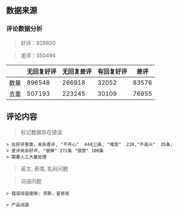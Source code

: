 ## 数据来源

### 评论数据分析

> 好评：928600

> 差评：350494

|           | 无回复好评  | 无回复差评 |  有回复好评  | 差评 |  
|  -------  | --- | --- | --- | --- | 
|  数量  |  896548 | 266918 | 32052 | 83576
|  去重  |  507193 | 223245 | 30109 | 76955


## 评论内容
> 标记数据存在错误
    
    > 在好评里面，夹杂差评, "不开心"  444条, "难受"  220,"不高兴"  35条;
    > 差评夹杂好评, "很棒" 272条 "很赞" 100条
    > 需要人工大量处理

> 英文, 表情, 乱码问题

> 词语问题
    
    > 错误词语使用: 奈斯，星爸爸

    > 产品词语


